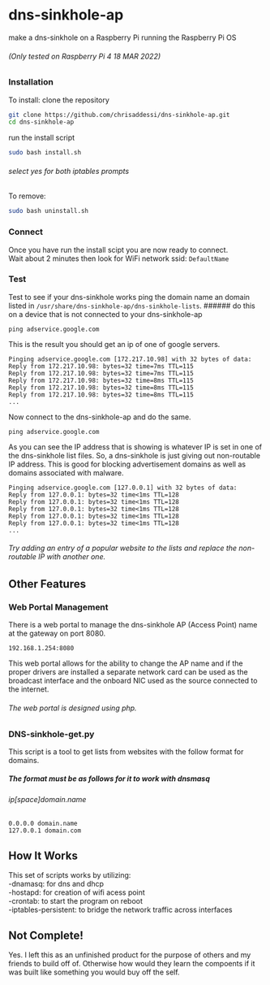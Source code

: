 # dns-sinkhole-ap
make a dns-sinkhole on a Raspberry Pi running the Raspberry Pi OS 
###### (Only tested on Raspberry Pi 4 18 MAR 2022)

### Installation
To install:
clone the repository
```bash
git clone https://github.com/chrisaddessi/dns-sinkhole-ap.git
cd dns-sinkhole-ap
```
run the install script
```bash
sudo bash install.sh
```
###### select yes for both iptables prompts
To remove:
```bash
sudo bash uninstall.sh
```
### Connect
Once you have run the install scipt you are now ready to connect. <br />
Wait about 2 minutes then look for WiFi network ssid: ```DefaultName```

### Test
Test to see if your dns-sinkhole works ping the domain name an domain listed in ```/usr/share/dns-sinkhole-ap/dns-sinkhole-lists```. ###### do this on a device that is not connected to your dns-sinkhole-ap <br />
```
ping adservice.google.com
```
This is the result you should get an ip of one of google servers.
```
Pinging adservice.google.com [172.217.10.98] with 32 bytes of data:
Reply from 172.217.10.98: bytes=32 time=7ms TTL=115
Reply from 172.217.10.98: bytes=32 time=7ms TTL=115
Reply from 172.217.10.98: bytes=32 time=8ms TTL=115
Reply from 172.217.10.98: bytes=32 time=8ms TTL=115
Reply from 172.217.10.98: bytes=32 time=8ms TTL=115
...
```
Now connect to the dns-sinkhole-ap and do the same.
```
ping adservice.google.com
```
As you can see the IP address that is showing is whatever IP is set in one of the dns-sinkhole list files.
So, a dns-sinkhole is just giving out non-routable IP address. This is good for blocking advertisement domains as well as domains associated with malware.
```
Pinging adservice.google.com [127.0.0.1] with 32 bytes of data:
Reply from 127.0.0.1: bytes=32 time<1ms TTL=128
Reply from 127.0.0.1: bytes=32 time<1ms TTL=128
Reply from 127.0.0.1: bytes=32 time<1ms TTL=128
Reply from 127.0.0.1: bytes=32 time<1ms TTL=128
Reply from 127.0.0.1: bytes=32 time<1ms TTL=128
...
```
###### Try adding an entry of a popular website to the lists and replace the non-routable IP with another one.

## Other Features
### Web Portal Management
There is a web portal to manage the dns-sinkhole AP (Access Point) name at the gateway on port 8080. 
```
192.168.1.254:8080
```
This web portal allows for the ability to change the AP name and if the proper drivers are installed a separate network card can be used as the broadcast interface and the onboard NIC used as the source connected to the internet. <br />
###### The web portal is designed using php.


### DNS-sinkhole-get.py
This script is a tool to get lists from websites with the follow format for domains.
##### The format must be as follows for it to work with dnsmasq
###### ip[space]domain.name
```
0.0.0.0 domain.name
127.0.0.1 domain.com
```

## How It Works
This set of scripts works by utilizing:<br />
-dnamasq: for dns and dhcp<br />
-hostapd: for creation of wifi acess point<br />
-crontab: to start the program on reboot<br />
-iptables-persistent: to bridge the network traffic across interfaces<br />

## Not Complete!
Yes. I left this as an unfinished product for the purpose of others and my friends to build off of. Otherwise how would they learn the compoents if it was built like something you would buy off the self.


